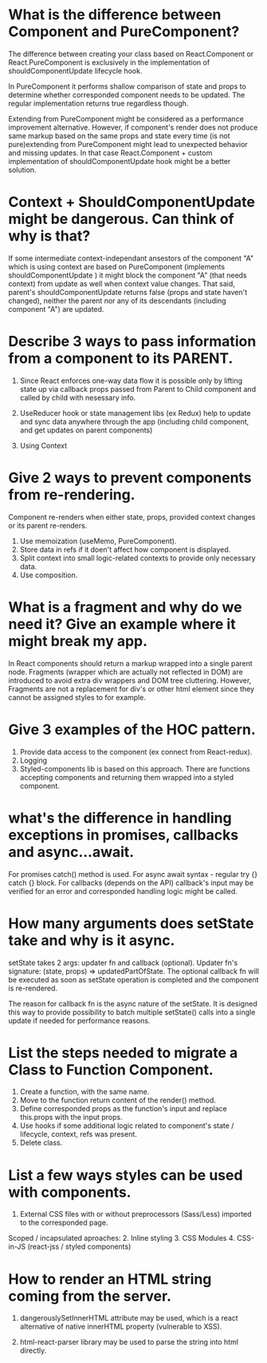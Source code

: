 # What is the difference between Component and PureComponent?

The difference between creating your class based on React.Component or React.PureComponent is exclusively in the implementation of shouldComponentUpdate lifecycle hook. 

In PureComponent it performs shallow comparison of state and props to determine whether corresponded component needs to be updated. The regular implementation returns true regardless though. 

Extending from PureComponent might be considered as a performance improvement alternative. However, if component's render does not produce same markup based on the same props and state every time (is not pure)extending from PureComponent might lead to unexpected behavior and missing updates. In that case React.Component + custom implementation of shouldComponentUpdate hook might be a better solution.

# Context + ShouldComponentUpdate might be dangerous. Can think of why is that?

If some intermediate context-independant ansestors of the component "A" which is using context are based on PureComponent (implements shouldComponentUpdate ) it might block the component "A" (that needs context) from update as well when context value changes. That said, parent's shouldComponentUpdate returns false (props and state haven't changed), neither the parent nor any of its descendants (including component "A") are updated.

# Describe 3 ways to pass information from a component to its PARENT.

1. Since React enforces one-way data flow it is possible only by lifting state up via callback props passed from Parent to Child component and called by child with nesessary info.

2. UseReducer hook or state management libs (ex Redux) help to update and sync data anywhere through the app (including child component, and get updates on parent components) 

3. Using Context 

# Give 2 ways to prevent components from re-rendering.

Component re-renders when either state, props, provided context changes or its parent re-renders.

1. Use memoization (useMemo, PureComponent).
2. Store data in refs if it doen't affect how component is displayed.
3. Split context into small logic-related contexts to provide only necessary data.
4. Use composition.

# What is a fragment and why do we need it? Give an example where it might break my app.

In React components should return a markup wrapped into a single parent node. Fragments (wrapper which are actually not reflected in DOM) are introduced to avoid extra div wrappers and DOM tree cluttering.
However, Fragments are not a replacement for div's or other html element since they cannot be assigned styles to for example.

# Give 3 examples of the HOC pattern.

1. Provide data access to the component (ex connect from React-redux).
2. Logging
3. Styled-components lib is based on this approach. There are functions accepting components and returning them wrapped into a styled component.

# what's the difference in handling exceptions in promises, callbacks and async...await.

For promises catch() method is used.
For async await syntax - regular try {} catch {} block.
For callbacks (depends on the API) callback's input may be verified for an error and corresponded handling logic might be called.

# How many arguments does setState take and why is it async.
setState takes 2 args: updater fn and callback (optional).
Updater fn's signature: (state, props) => updatedPartOfState.
The optional callback fn will be executed as soon as setState operation is completed and the component is re-rendered.

The reason for callback fn is the async nature of the setState. It is designed this way to provide possibility to batch multiple setState() calls into a single update if needed for performance reasons.

# List the steps needed to migrate a Class to Function Component.

1. Create a function, with the same name.
2. Move to the function return content of the render() method.
3. Define corresponded props as the function's input and replace this.props with the input props.
4. Use hooks if some additional logic related to component's state / lifecycle, context, refs was present.
4. Delete class.

# List a few ways styles can be used with components.
1. External CSS files with or without preprocessors (Sass/Less) imported to the corresponded page.

Scoped / incapsulated aproaches:
2. Inline styling
3. CSS Modules
4. CSS-in-JS (react-jss / styled components)


# How to render an HTML string coming from the server.

1. dangerouslySetInnerHTML attribute may be used, which is a react alternative of native innerHTML property (vulnerable to XSS).

2. html-react-parser library may be used to parse the string into html directly.